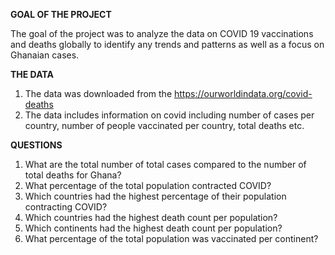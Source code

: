 **GOAL OF THE PROJECT**

The goal of the project was to analyze the data on COVID 19 vaccinations and deaths globally to identify any trends and patterns as well as a focus on Ghanaian cases. 

**THE DATA**
1.	The data was downloaded from the https://ourworldindata.org/covid-deaths
2.	The data includes information on covid including number of cases per country, number of people vaccinated per country, total deaths etc.

**QUESTIONS**
1.	What are the total number of total cases compared to the number of total deaths for Ghana?
2.	What percentage of the total population contracted COVID?
3.	Which countries had the highest percentage of their population contracting COVID?
4.	Which countries had the highest death count per population?
5.	Which continents had the highest death count per population?
6.	What percentage of the total population was vaccinated per continent?
